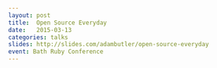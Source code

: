 ```yaml
---
layout: post
title:  Open Source Everyday
date:   2015-03-13
categories: talks
slides: http://slides.com/adambutler/open-source-everyday
event: Bath Ruby Conference
---
```

